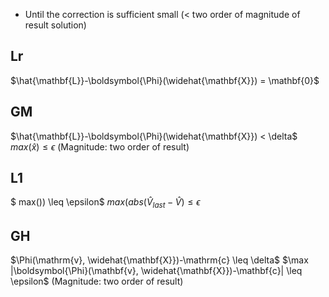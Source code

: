 - Until the correction is sufficient small (< two order of magnitude of result solution)



## Lr
$\hat{\mathbf{L}}-\boldsymbol{\Phi}(\widehat{\mathbf{X}}) = \mathbf{0}$

## GM
$\hat{\mathbf{L}}-\boldsymbol{\Phi}(\widehat{\mathbf{X}}) < \delta$ 
$max({\hat{x}}) \leq \epsilon$ 
(Magnitude: two order of result)
## L1
$ max()) \leq  \epsilon$ 
$max(abs(\hat{V}_{last}-\hat{V}) \leq \epsilon$ 

## GH

$\Phi(\mathrm{v}, \widehat{\mathbf{X}})-\mathrm{c} \leq \delta$
$\max |\boldsymbol{\Phi}(\mathbf{v}, \widehat{\mathbf{X}})-\mathbf{c}| \leq \epsilon$
(Magnitude: two order of result)


 

